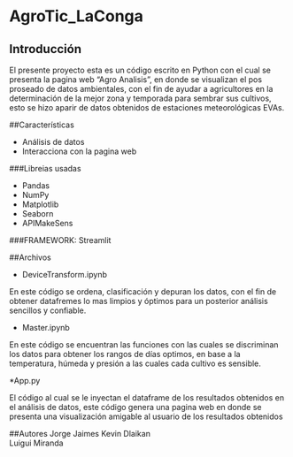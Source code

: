 # AgroTic_LaConga


## Introducción

El presente proyecto esta es un código escrito en Python con el cual se presenta la pagina web “Agro Analisis”, en donde se visualizan el pos proseado  de datos ambientales, con el fin de ayudar a agricultores en la determinación de la mejor zona y temporada para sembrar sus cultivos, esto se hizo aparir de datos obtenidos de estaciones meteorológicas EVAs.

##Características

* Análisis de datos
* Interacciona con la pagina web

###Libreias usadas 

* Pandas
* NumPy
* Matplotlib
* Seaborn
* APIMakeSens

###FRAMEWORK: Streamlit

##Archivos

* DeviceTransform.ipynb

En este código se ordena, clasificación  y  depuran los datos, con el fin de obtener datafremes lo mas limpios y óptimos para un posterior análisis  sencillos y confiable.

* Master.ipynb

En este código se encuentran las funciones con las cuales se discriminan los datos para  obtener los rangos de días optimos, en base a la temperatura, húmeda y presión a las cuales cada cultivo es sensible.

*App.py

El código al cual se le inyectan el dataframe de los resultados obtenidos en el análisis de datos, este código genera una pagina web en donde se presenta una visualización amigable al usuario de los resultados obtenidos

##Autores 
Jorge  Jaimes
Kevin Dlaikan   
Luigui Miranda
